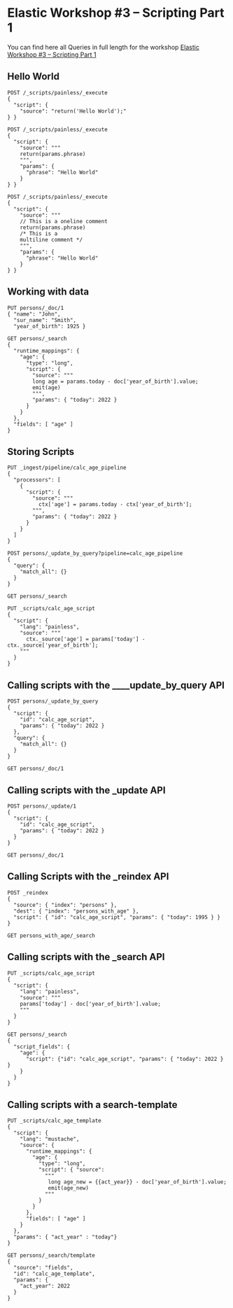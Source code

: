 # Elastic Workshop #3 – Scripting Part 1

You can find here all Queries in full length for the workshop [Elastic Workshop #3 – Scripting Part 1](https://cdax.ch/2022/02/05/elastic-workshop-3-scripting-part-1/)

## Hello World

```
POST /_scripts/painless/_execute
{
  "script": {
    "source": "return('Hello World');"
} }

POST /_scripts/painless/_execute
{
  "script": {
    "source": """
    return(params.phrase)
    """,
    "params": {
      "phrase": "Hello World"
    }
} }

POST /_scripts/painless/_execute
{
  "script": {
    "source": """
    // This is a oneline comment
    return(params.phrase)
    /* This is a
    multiline comment */
    """,
    "params": {
      "phrase": "Hello World"
    }
} }
```

## Working with data

```
PUT persons/_doc/1
{ "name": "John",
  "sur_name": "Smith",
  "year_of_birth": 1925 }

GET persons/_search
{
  "runtime_mappings": {
    "age": {
      "type": "long",
      "script": {
        "source": """
        long age = params.today - doc['year_of_birth'].value;
        emit(age)
        """,
        "params": { "today": 2022 }
      }
    }
  },
  "fields": [ "age" ]
}
```

## Storing Scripts

```
PUT _ingest/pipeline/calc_age_pipeline
{
  "processors": [
    {
      "script": {
        "source": """
          ctx['age'] = params.today - ctx['year_of_birth'];
        """,
        "params": { "today": 2022 }
      }
    }
  ]
}

POST persons/_update_by_query?pipeline=calc_age_pipeline
{
  "query": {
    "match_all": {}
  }
}

GET persons/_search

PUT _scripts/calc_age_script
{
  "script": {
    "lang": "painless", 
    "source": """
      ctx._source['age'] = params['today'] - ctx._source['year_of_birth'];
    """
  }
}
```

## Calling scripts with the ____update_by_query API

```
POST persons/_update_by_query
{
  "script": {
    "id": "calc_age_script",
    "params": { "today": 2022 }
  }, 
  "query": {
    "match_all": {}
  }
}

GET persons/_doc/1
```

## Calling scripts with the _update API

```
POST persons/_update/1
{
  "script": {
    "id": "calc_age_script",
    "params": { "today": 2022 }
  }
}

GET persons/_doc/1
```

## Calling Scripts with the _reindex API

```
POST _reindex
{
  "source": { "index": "persons" },
  "dest": { "index": "persons_with_age" },
  "script": { "id": "calc_age_script", "params": { "today": 1995 } }
}

GET persons_with_age/_search

```
## Calling scripts with the _search API

```
PUT _scripts/calc_age_script
{
  "script": {
    "lang": "painless", 
    "source": """
    params['today'] - doc['year_of_birth'].value;
    """
  }
}

GET persons/_search
{
  "script_fields": {
    "age": {
      "script": {"id": "calc_age_script", "params": { "today": 2022 } }
    }
  }
}
```

## Calling scripts with a search-template

```
PUT _scripts/calc_age_template
{
  "script": {
    "lang": "mustache",
    "source": {
      "runtime_mappings": {
        "age": {
          "type": "long",
          "script": { "source": 
            """ 
             long age_new = {{act_year}} - doc['year_of_birth'].value;
             emit(age_new)
            """
          }
        }
      },
      "fields": [ "age" ]
    }
  },
  "params": { "act_year" : "today"}
}

GET persons/_search/template
{
  "source": "fields",
  "id": "calc_age_template",
  "params": {
    "act_year": 2022
  }
}
```
